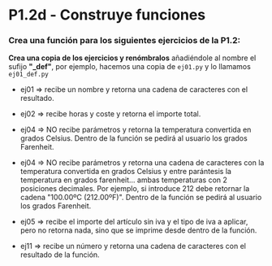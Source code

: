 # P1.2d - Construye funciones

### Crea una función para los siguientes ejercicios de la P1.2:

**Crea una copia de los ejercicios y renómbralos** añadiéndole al nombre el sufijo **"_def"**, por ejemplo, hacemos una copia de `ej01.py` y lo llamamos `ej01_def.py`

  - ej01 => recibe un nombre y retorna una cadena de caracteres con el resultado.

  - ej02 => recibe horas y coste y retorna el importe total.

  - ej04 => NO recibe parámetros y retorna la temperatura convertida en grados Celsius. Dentro de la función se pedirá al usuario los grados Farenheit.

  - ej04 => NO recibe parámetros y retorna una cadena de caracteres con la temperatura convertida en grados Celsius y entre parántesis la temperatura en grados farenheit... ambas temperaturas con 2 posiciones decimales. Por ejemplo, si introduce 212 debe retornar la cadena "100.00ºC (212.00ºF)". Dentro de la función se pedirá al usuario los grados Farenheit.

  - ej05 => recibe el importe del artículo sin iva y el tipo de iva a aplicar, pero no retorna nada, sino que se imprime desde dentro de la función.

  - ej11 => recibe un número y retorna una cadena de caracteres con el resultado de la función.
